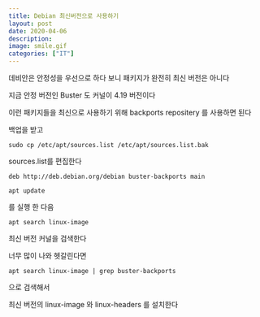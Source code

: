 ```yaml
---
title: Debian 최신버전으로 사용하기
layout: post
date: 2020-04-06
description: 
image: smile.gif
categories: ["IT"]
---
```


데비안은 안정성을 우선으로 하다 보니 패키지가 완전히 최신 버전은 아니다

지금 안정 버전인 Buster 도 커널이 4.19 버전이다

이런 패키지들을 최신으로 사용하기 위해 backports repositery 를 사용하면 된다 

백업을 받고

```
sudo cp /etc/apt/sources.list /etc/apt/sources.list.bak
```

sources.list를 편집한다
```
deb http://deb.debian.org/debian buster-backports main
```

```
apt update
```
를 실행 한 다음

```
apt search linux-image
```
최신 버전 커널을 검색한다

너무 많이 나와 헷갈린다면

```
apt search linux-image | grep buster-backports
```
으로 검색해서

최신 버전의 linux-image 와 linux-headers 를 설치한다 
